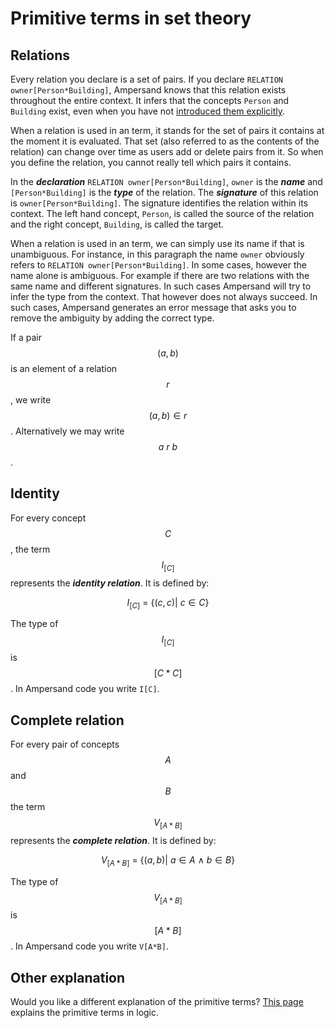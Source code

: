 # Primitive terms in set theory

## Relations

Every relation you declare is a set of pairs. If you declare `RELATION owner[Person*Building]`, Ampersand knows that this relation exists throughout the entire context. It infers that the concepts `Person` and `Building` exist, even when you have not [introduced them explicitly](../../the-concept-statement.md).

When a relation is used in an term, it stands for the set of pairs it contains at the moment it is evaluated. That set \(also referred to as the contents of the relation\) can change over time as users add or delete pairs from it. So when you define the relation, you cannot really tell which pairs it contains.

In the _**declaration**_ `RELATION owner[Person*Building]`, `owner` is the _**name**_ and `[Person*Building]` is the _**type**_ of the relation. The _**signature**_ of this relation is `owner[Person*Building]`. The signature identifies the relation within its context. The left hand concept, `Person`, is called the source of the relation and the right concept, `Building`, is called the target.

When a relation is used in an term, we can simply use its name if that is unambiguous. For instance, in this paragraph the name `owner` obviously refers to `RELATION owner[Person*Building]`. In some cases, however the name alone is ambiguous. For example if there are two relations with the same name and different signatures. In such cases Ampersand will try to infer the type from the context. That however does not always succeed. In such cases, Ampersand generates an error message that asks you to remove the ambiguity by adding the correct type.

If a pair $$(a,b)$$ is an element of a relation $$r$$, we write $$(a,b)\in r$$. Alternatively we may write $$a\ r\ b$$.

## Identity

For every concept $$C$$, the term $$I_{[C]}$$ represents the _**identity relation**_. It is defined by:

$$
I_{[C]}\ =\ \{(c,c) |\ c\in C\}
$$

The type of $$I_{[C]}$$ is $$[C*C]$$. In Ampersand code you write `I[C]`.

## Complete relation

For every pair of concepts $$A$$ and $$B$$ the term $$V_{[A*B]}$$ represents the _**complete relation**_. It is defined by:

$$
V_{[A*B]}\ =\ \{(a,b) |\  a\in A\ \wedge\ b\in B\}
$$

The type of $$V_{[A*B]}$$ is $$[A*B]$$. In Ampersand code you write `V[A*B]`.

## Other explanation

Would you like a different explanation of the primitive terms? [This page](../semantics-in-logic/primitive-terms.md) explains the primitive terms in logic.

